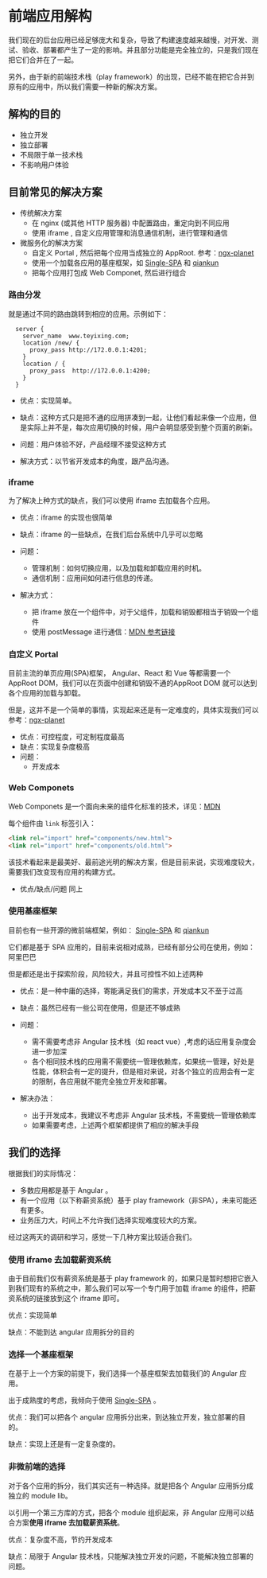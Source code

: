 # 前端应用解构

我们现在的后台应用已经足够庞大和复杂，导致了构建速度越来越慢，对开发、测试、验收、部署都产生了一定的影响。并且部分功能是完全独立的，只是我们现在把它们合并在了一起。

另外，由于新的前端技术栈（play framework）的出现，已经不能在把它合并到原有的应用中，所以我们需要一种新的解决方案。

## 解构的目的

- 独立开发
- 独立部署
- 不局限于单一技术栈
- 不影响用户体验

## 目前常见的解决方案

- 传统解决方案
  - 在 nginx (或其他 HTTP 服务器) 中配置路由，重定向到不同应用
  - 使用 iframe , 自定义应用管理和消息通信机制，进行管理和通信
- 微服务化的解决方案
  - 自定义 Portal , 然后把每个应用当成独立的 AppRoot. 参考：[ngx-planet](https://github.com/worktile/ngx-planet)
  - 使用一个加载各应用的基座框架，如   [Single-SPA](https://github.com/CanopyTax/single-spa) 和 [qiankun](https://github.com/umijs/qiankun)
  - 把每个应用打包成 Web Componet, 然后进行组合

### 路由分发

就是通过不同的路由跳转到相应的应用。示例如下：

```
  server {
    server_name  www.teyixing.com;
    location /new/ {
      proxy_pass http://172.0.0.1:4201;
    }
    location / {
      proxy_pass  http://172.0.0.1:4200;
    }
  }
```

- 优点：实现简单。

- 缺点：这种方式只是把不通的应用拼凑到一起，让他们看起来像一个应用，但是实际上并不是，每次应用切换的时候，用户会明显感受到整个页面的刷新。
- 问题：用户体验不好，产品经理不接受这种方式
- 解决方式：以节省开发成本的角度，跟产品沟通。

### iframe 

为了解决上种方式的缺点，我们可以使用 iframe 去加载各个应用。

- 优点：iframe 的实现也很简单

- 缺点：iframe 的一些缺点，在我们后台系统中几乎可以忽略
- 问题：
  - 管理机制：如何切换应用，以及加载和卸载应用的时机。
  - 通信机制：应用间如何进行信息的传递。
- 解决方式：
  - 把 iframe  放在一个组件中，对于父组件，加载和销毁都相当于销毁一个组件
  - 使用 postMessage 进行通信：[MDN 参考链接](https://developer.mozilla.org/zh-CN/docs/Web/API/Window/postMessage)

### 自定义 Portal

目前主流的单页应用(SPA)框架， Angular、React 和 Vue 等都需要一个 AppRoot DOM，我们可以在页面中创建和销毁不通的AppRoot DOM 就可以达到各个应用的加载与卸载。

但是，这并不是一个简单的事情，实现起来还是有一定难度的，具体实现我们可以参考：[ngx-planet](https://github.com/worktile/ngx-planet)

- 优点：可控程度，可定制程度最高
- 缺点：实现复杂度极高
- 问题：
  - 开发成本

###  Web Componets

Web Componets 是一个面向未来的组件化标准的技术，详见：[MDN](https://developer.mozilla.org/zh-CN/docs/Web/Web_Components)

每个组件由 `link` 标签引入：

```html
<link rel="import" href="components/new.html">
<link rel="import" href="components/old.html">
```

该技术看起来是最美好、最前途光明的解决方案，但是目前来说，实现难度较大，需要我们改变现有应用的构建方式。

- 优点/缺点/问题 同上

### 使用基座框架

目前也有一些开源的微前端框架，例如：  [Single-SPA](https://github.com/CanopyTax/single-spa) 和 [qiankun](https://github.com/umijs/qiankun)

它们都是基于 SPA 应用的，目前来说相对成熟，已经有部分公司在使用，例如：阿里巴巴

但是都还是出于探索阶段，风险较大，并且可控性不如上述两种

- 优点：是一种中庸的选择，寄能满足我们的需求，开发成本又不至于过高
- 缺点：虽然已经有一些公司在使用，但是还不够成熟

- 问题：
  - 需不需要考虑非 Angular 技术栈（如 react vue）,考虑的话应用复杂度会进一步加深
  - 各个相同技术栈的应用需不需要统一管理依赖库，如果统一管理，好处是性能，体积会有一定的提升，但是相对来说，对各个独立的应用会有一定的限制，各应用就不能完全独立开发和部署。
- 解决办法：
  - 出于开发成本，我建议不考虑非 Angular 技术栈，不需要统一管理依赖库
  - 如果需要考虑，上述两个框架都提供了相应的解决手段

## 我们的选择

根据我们的实际情况：

- 多数应用都是基于 Angular 。
- 有一个应用（以下称薪资系统）基于 play framework（非SPA），未来可能还有更多。
- 业务压力大，时间上不允许我们选择实现难度较大的方案。

经过这两天的调研和学习，感觉一下几种方案比较适合我们。

###  使用 iframe 去加载薪资系统

由于目前我们仅有薪资系统是基于 play framework 的，如果只是暂时想把它嵌入到我们现有的系统之中，那么我们可以写一个专门用于加载 iframe 的组件，把薪资系统的链接放到这个 iframe 即可。

优点：实现简单

缺点：不能到达 angular 应用拆分的目的

### 选择一个基座框架

在基于上一个方案的前提下，我们选择一个基座框架去加载我们的 Angular 应用。

出于成熟度的考虑，我倾向于使用 [Single-SPA](https://github.com/CanopyTax/single-spa) 。

优点：我们可以把各个 angular 应用拆分出来，到达独立开发，独立部署的目的。

缺点：实现上还是有一定复杂度的。

### 非微前端的选择

对于各个应用的拆分，我们其实还有一种选择。就是把各个 Angular 应用拆分成独立的 module lib。

以引用一个第三方库的方式，把各个 module 组织起来，非 Angular 应用可以结合方案**使用 iframe 去加载薪资系统**。

优点：复杂度不高，节约开发成本

缺点：局限于 Angular  技术栈，只能解决独立开发的问题，不能解决独立部署的问题。